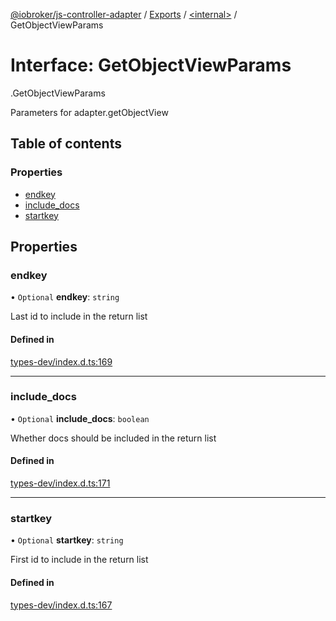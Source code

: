 [@iobroker/js-controller-adapter](../README.md) / [Exports](../modules.md) / [<internal\>](../modules/internal_.md) / GetObjectViewParams

# Interface: GetObjectViewParams

[<internal>](../modules/internal_.md).GetObjectViewParams

Parameters for adapter.getObjectView

## Table of contents

### Properties

- [endkey](internal_.GetObjectViewParams.md#endkey)
- [include\_docs](internal_.GetObjectViewParams.md#include_docs)
- [startkey](internal_.GetObjectViewParams.md#startkey)

## Properties

### endkey

• `Optional` **endkey**: `string`

Last id to include in the return list

#### Defined in

[types-dev/index.d.ts:169](https://github.com/ioBroker/ioBroker.js-controller/blob/a9d11a29/packages/types-dev/index.d.ts#L169)

___

### include\_docs

• `Optional` **include\_docs**: `boolean`

Whether docs should be included in the return list

#### Defined in

[types-dev/index.d.ts:171](https://github.com/ioBroker/ioBroker.js-controller/blob/a9d11a29/packages/types-dev/index.d.ts#L171)

___

### startkey

• `Optional` **startkey**: `string`

First id to include in the return list

#### Defined in

[types-dev/index.d.ts:167](https://github.com/ioBroker/ioBroker.js-controller/blob/a9d11a29/packages/types-dev/index.d.ts#L167)
